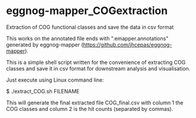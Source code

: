 # eggnog-mapper_COGextraction
Extraction of COG functional classes and save the data in csv format

This works on the annotated file ends with ".emapper.annotations" generated by eggnog-mapper (https://github.com/jhcepas/eggnog-mapper).

This is a simple shell script written for the convenience of extracting COG classes and save it in csv format for downstream analysis and visualisation.

Just execute using Linux command line:

$ ./extract_COG.sh FILENAME

This will generate the final extracted file COG_final.csv with column 1 the COG classes and column 2 is the hit counts (separated by commas).
